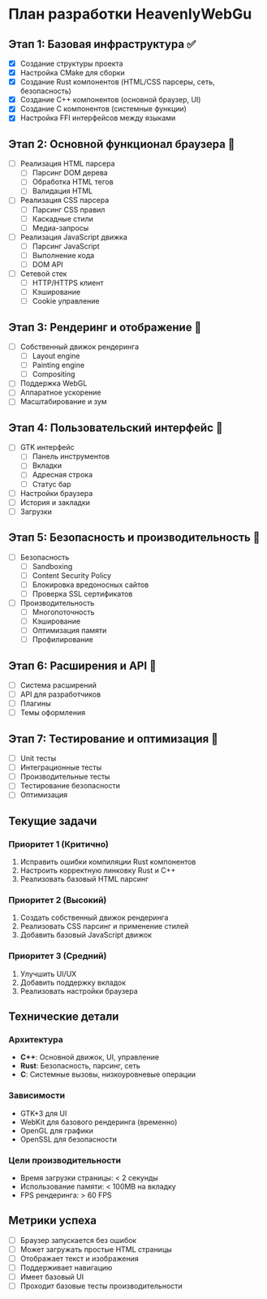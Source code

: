 # План разработки HeavenlyWebGu

## Этап 1: Базовая инфраструктура ✅
- [x] Создание структуры проекта
- [x] Настройка CMake для сборки
- [x] Создание Rust компонентов (HTML/CSS парсеры, сеть, безопасность)
- [x] Создание C++ компонентов (основной браузер, UI)
- [x] Создание C компонентов (системные функции)
- [x] Настройка FFI интерфейсов между языками

## Этап 2: Основной функционал браузера 🚧
- [ ] Реализация HTML парсера
  - [ ] Парсинг DOM дерева
  - [ ] Обработка HTML тегов
  - [ ] Валидация HTML
- [ ] Реализация CSS парсера
  - [ ] Парсинг CSS правил
  - [ ] Каскадные стили
  - [ ] Медиа-запросы
- [ ] Реализация JavaScript движка
  - [ ] Парсинг JavaScript
  - [ ] Выполнение кода
  - [ ] DOM API
- [ ] Сетевой стек
  - [ ] HTTP/HTTPS клиент
  - [ ] Кэширование
  - [ ] Cookie управление

## Этап 3: Рендеринг и отображение 🚧
- [ ] Собственный движок рендеринга
  - [ ] Layout engine
  - [ ] Painting engine
  - [ ] Compositing
- [ ] Поддержка WebGL
- [ ] Аппаратное ускорение
- [ ] Масштабирование и зум

## Этап 4: Пользовательский интерфейс 🚧
- [ ] GTK интерфейс
  - [ ] Панель инструментов
  - [ ] Вкладки
  - [ ] Адресная строка
  - [ ] Статус бар
- [ ] Настройки браузера
- [ ] История и закладки
- [ ] Загрузки

## Этап 5: Безопасность и производительность 🚧
- [ ] Безопасность
  - [ ] Sandboxing
  - [ ] Content Security Policy
  - [ ] Блокировка вредоносных сайтов
  - [ ] Проверка SSL сертификатов
- [ ] Производительность
  - [ ] Многопоточность
  - [ ] Кэширование
  - [ ] Оптимизация памяти
  - [ ] Профилирование

## Этап 6: Расширения и API 🚧
- [ ] Система расширений
- [ ] API для разработчиков
- [ ] Плагины
- [ ] Темы оформления

## Этап 7: Тестирование и оптимизация 🚧
- [ ] Unit тесты
- [ ] Интеграционные тесты
- [ ] Производительные тесты
- [ ] Тестирование безопасности
- [ ] Оптимизация

## Текущие задачи

### Приоритет 1 (Критично)
1. Исправить ошибки компиляции Rust компонентов
2. Настроить корректную линковку Rust и C++
3. Реализовать базовый HTML парсинг

### Приоритет 2 (Высокий)
1. Создать собственный движок рендеринга
2. Реализовать CSS парсинг и применение стилей
3. Добавить базовый JavaScript движок

### Приоритет 3 (Средний)
1. Улучшить UI/UX
2. Добавить поддержку вкладок
3. Реализовать настройки браузера

## Технические детали

### Архитектура
- **C++**: Основной движок, UI, управление
- **Rust**: Безопасность, парсинг, сеть
- **C**: Системные вызовы, низкоуровневые операции

### Зависимости
- GTK+3 для UI
- WebKit для базового рендеринга (временно)
- OpenGL для графики
- OpenSSL для безопасности

### Цели производительности
- Время загрузки страницы: < 2 секунды
- Использование памяти: < 100MB на вкладку
- FPS рендеринга: > 60 FPS

## Метрики успеха
- [ ] Браузер запускается без ошибок
- [ ] Может загружать простые HTML страницы
- [ ] Отображает текст и изображения
- [ ] Поддерживает навигацию
- [ ] Имеет базовый UI
- [ ] Проходит базовые тесты производительности
